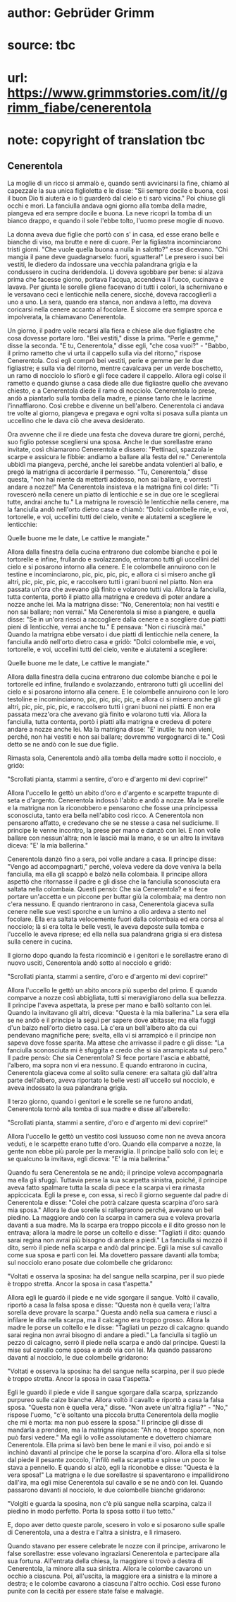 # author: Gebrüder Grimm
# source: tbc
# url: https://www.grimmstories.com/it//grimm_fiabe/cenerentola
# note: copyright of translation tbc

## Cenerentola 

La moglie di un ricco si ammalò e, quando sentì avvicinarsi la fine,
chiamò al capezzale la sua unica figlioletta e le disse: "Sii sempre
docile e buona, così il buon Dio ti aiuterà e io ti guarderò dal cielo e
ti sarò vicina." Poi chiuse gli occhi e morì. La fanciulla andava ogni
giorno alla tomba della madre, piangeva ed era sempre docile e buona. La
neve ricoprì la tomba di un bianco drappo, e quando il sole l'ebbe
tolto, l'uomo prese moglie di nuovo.

La donna aveva due figlie che portò con s' in casa, ed esse erano belle
e bianche di viso, ma brutte e nere di cuore. Per la figliastra
incominciarono tristi giorni. "Che vuole quella buona a nulla in
salotto?" esse dicevano. "Chi mangia il pane deve guadagnarselo:
fuori, sguattera!" Le presero i suoi bei vestiti, le diedero da
indossare una vecchia palandrana grigia e la condussero in cucina
deridendola. Lì doveva sgobbare per bene: si alzava prima che facesse
giorno, portava l'acqua, accendeva il fuoco, cucinava e lavava. Per
giunta le sorelle gliene facevano di tutti i colori, la schernivano e le
versavano ceci e lenticchie nella cenere, sicché‚ doveva raccoglierli a
uno a uno. La sera, quando era stanca, non andava a letto, ma doveva
coricarsi nella cenere accanto al focolare. E siccome era sempre sporca
e impolverata, la chiamavano Cenerentola.

Un giorno, il padre volle recarsi alla fiera e chiese alle due
figliastre che cosa dovesse portare loro. "Bei vestiti," disse la
prima. "Perle e gemme," disse la seconda. "E tu, Cenerentola," disse
egli, "che cosa vuoi?" - "Babbo, il primo rametto che vi urta il
cappello sulla via del ritorno," rispose Cenerentola. Così egli comprò
bei vestiti, perle e gemme per le due figliastre; e sulla via del
ritorno, mentre cavalcava per un verde boschetto, un ramo di nocciolo lo
sfiorò e gli fece cadere il cappello. Allora egli colse il rametto e
quando giunse a casa diede alle due figliastre quello che avevano
chiesto, e a Cenerentola diede il ramo di nocciolo. Cenerentola lo
prese, andò a piantarlo sulla tomba della madre, e pianse tanto che le
lacrime l'innaffiarono. Così crebbe e divenne un bell'albero.
Cenerentola ci andava tre volte al giorno, piangeva e pregava e ogni
volta si posava sulla pianta un uccellino che le dava ciò che aveva
desiderato.

Ora avvenne che il re diede una festa che doveva durare tre giorni,
perché‚ suo figlio potesse scegliersi una sposa. Anche le due
sorellastre erano invitate, così chiamarono Cenerentola e dissero:
"Pettinaci, spazzola le scarpe e assicura le fibbie: andiamo a ballare
alla festa del re." Cenerentola ubbidì ma piangeva, perché‚ anche lei
sarebbe andata volentieri al ballo, e pregò la matrigna di accordarle il
permesso. "Tu, Cenerentola," disse questa, "non hai niente da
metterti addosso, non sai ballare, e vorresti andare a nozze!" Ma
Cenerentola insisteva e la matrigna finì col dirle: "Ti rovescerò nella
cenere un piatto di lenticchie e se in due ore le sceglierai tutte,
andrai anche tu." La matrigna le rovesciò le lenticchie nella cenere,
ma la fanciulla andò nell'orto dietro casa e chiamò: "Dolci colombelle
mie, e voi, tortorelle, e voi, uccellini tutti del cielo, venite e
aiutatemi a scegliere le lenticchie:

Quelle buone me le date,
Le cattive le mangiate."

Allora dalla finestra della cucina entrarono due colombe bianche e poi
le tortorelle e infine, frullando e svolazzando, entrarono tutti gli
uccellini del cielo e si posarono intorno alla cenere. E le colombelle
annuirono con le testine e incominciarono, pic, pic, pic, pic, e allora
ci si misero anche gli altri, pic, pic, pic, pic, e raccolsero tutti i
grani buoni nel piatto. Non era passata un'ora che avevano già finito e
volarono tutti via. Allora la fanciulla, tutta contenta, portò il piatto
alla matrigna e credeva di poter andare a nozze anche lei. Ma la
matrigna disse: "No, Cenerentola; non hai vestiti e non sai ballare;
non verrai." Ma Cenerentola si mise a piangere, e quella disse: "Se in
un'ora riesci a raccogliere dalla cenere e a scegliere due piatti pieni
di lenticchie, verrai anche tu." E pensava: "Non ci riuscirà mai."
Quando la matrigna ebbe versato i due piatti di lenticchie nella cenere,
la fanciulla andò nell'orto dietro casa e gridò: "Dolci colombelle
mie, e voi, tortorelle, e voi, uccellini tutti del cielo, venite e
aiutatemi a scegliere:

Quelle buone me le date,
Le cattive le mangiate."

Allora dalla finestra della cucina entrarono due colombe bianche e poi
le tortorelle ed infine, frullando e svolazzando, entrarono tutti gli
uccellini del cielo e si posarono intorno alla cenere. E le colombelle
annuirono con le loro testoline e incominciarono, pic, pic, pic, pic, e
allora ci si misero anche gli altri, pic, pic, pic, pic, e raccolsero
tutti i grani buoni nei piatti. E non era passata mezz'ora che avevano
già finito e volarono tutti via. Allora la fanciulla, tutta contenta,
portò i piatti alla matrigna e credeva di potere andare a nozze anche
lei. Ma la matrigna disse: "E' inutile: tu non vieni, perché‚ non hai
vestiti e non sai ballare; dovremmo vergognarci di te." Così detto se
ne andò con le sue due figlie.

Rimasta sola, Cenerentola andò alla tomba della madre sotto il nocciolo,
e gridò:

"Scrollati pianta, stammi a sentire,
d'oro e d'argento mi devi coprire!"

Allora l'uccello le gettò un abito d'oro e d'argento e scarpette
trapunte di seta e d'argento. Cenerentola indossò l'abito e andò a
nozze. Ma le sorelle e la matrigna non la riconobbero e pensarono che
fosse una principessa sconosciuta, tanto era bella nell'abito così
ricco. A Cenerentola non pensarono affatto, e credevano che se ne stesse
a casa nel sudiciume. Il principe le venne incontro, la prese per mano e
danzò con lei. E non volle ballare con nessun'altra; non le lasciò mai
la mano, e se un altro la invitava diceva: "E' la mia ballerina."

Cenerentola danzò fino a sera, poi volle andare a casa. Il principe
disse: "Vengo ad accompagnarti," perché‚ voleva vedere da dove veniva
la bella fanciulla, ma ella gli scappò e balzò nella colombaia. Il
principe allora aspettò che ritornasse il padre e gli disse che la
fanciulla sconosciuta era saltata nella colombaia. Questi pensò: Che sia
Cenerentola? e si fece portare un'accetta e un piccone per buttar giù
la colombaia; ma dentro non c'era nessuno. E quando rientrarono in
casa, Cenerentola giaceva sulla cenere nelle sue vesti sporche e un
lumino a olio ardeva a stento nel focolare. Ella era saltata velocemente
fuori dalla colombaia ed era corsa al nocciolo; là si era tolta le belle
vesti, le aveva deposte sulla tomba e l'uccello le aveva riprese; ed
ella nella sua palandrana grigia si era distesa sulla cenere in cucina.

Il giorno dopo quando la festa ricominciò e i genitori e le sorellastre
erano di nuovo usciti, Cenerentola andò sotto al nocciolo e gridò:

"Scrollati pianta, stammi a sentire,
d'oro e d'argento mi devi coprire!"

Allora l'uccello le gettò un abito ancora più superbo del primo. E
quando comparve a nozze così abbigliata, tutti si meravigliarono della
sua bellezza. Il principe l'aveva aspettata, la prese per mano e ballò
soltanto con lei. Quando la invitavano gli altri, diceva: "Questa è la
mia ballerina." La sera ella se ne andò e il principe la seguì per
sapere dove abitasse; ma ella fuggì d'un balzo nell'orto dietro casa.
Là c'era un bell'albero alto da cui pendevano magnifiche pere; svelta,
ella vi si arrampicò e il principe non sapeva dove fosse sparita. Ma
attese che arrivasse il padre e gli disse: "La fanciulla sconosciuta mi
è sfuggita e credo che si sia arrampicata sul pero." Il padre pensò:
Che sia Cenerentola? Si fece portare l'ascia e abbatté‚ l'albero, ma
sopra non vi era nessuno. E quando entrarono in cucina, Cenerentola
giaceva come al solito sulla cenere: era saltata giù dall'altra parte
dell'albero, aveva riportato le belle vesti all'uccello sul nocciolo,
e aveva indossato la sua palandrana grigia.

Il terzo giorno, quando i genitori e le sorelle se ne furono andati,
Cenerentola tornò alla tomba di sua madre e disse all'alberello:

"Scrollati pianta, stammi a sentire,
d'oro e d'argento mi devi coprire!"

Allora l'uccello le gettò un vestito così lussuoso come non ne aveva
ancora veduti, e le scarpette erano tutte d'oro. Quando ella comparve a
nozze, la gente non ebbe più parole per la meraviglia. Il principe ballò
solo con lei; e se qualcuno la invitava, egli diceva: "E' la mia
ballerina."

Quando fu sera Cenerentola se ne andò; il principe voleva accompagnarla
ma ella gli sfuggì. Tuttavia perse la sua scarpetta sinistra, poiché‚ il
principe aveva fatto spalmare tutta la scala di pece e la scarpa vi era
rimasta appiccicata. Egli la prese e, con essa, si recò il giorno
seguente dal padre di Cenerentola e disse: "Colei che potrà calzare
questa scarpina d'oro sarà mia sposa." Allora le due sorelle si
rallegrarono perché‚ avevano un bel piedino. La maggiore andò con la
scarpa in camera sua e voleva provarla davanti a sua madre. Ma la scarpa
era troppo piccola e il dito grosso non le entrava; allora la madre le
porse un coltello e disse: "Tagliati il dito: quando sarai regina non
avrai più bisogno di andare a piedi." La fanciulla si mozzò il dito,
serrò il piede nella scarpa e andò dal principe. Egli la mise sul
cavallo come sua sposa e partì con lei. Ma dovettero passare davanti
alla tomba; sul nocciolo erano posate due colombelle che gridarono:

"Voltati e osserva la sposina:
ha del sangue nella scarpina,
per il suo piede è troppo stretta.
Ancor la sposa in casa t'aspetta."

Allora egli le guardò il piede e ne vide sgorgare il sangue. Voltò il
cavallo, riportò a casa la falsa sposa e disse: "Questa non è quella
vera; l'altra sorella deve provare la scarpa." Questa andò nella sua
camera e riuscì a infilare le dita nella scarpa, ma il calcagno era
troppo grosso. Allora la madre le porse un coltello e le disse:
"Tagliati un pezzo di calcagno: quando sarai regina non avrai bisogno
di andare a piedi." La fanciulla si tagliò un pezzo di calcagno, serrò
il piede nella scarpa e andò dal principe. Questi la mise sul cavallo
come sposa e andò via con lei. Ma quando passarono davanti al nocciolo,
le due colombelle gridarono:

"Voltati e osserva la sposina:
ha del sangue nella scarpina,
per il suo piede è troppo stretta.
Ancor la sposa in casa t'aspetta."

Egli le guardò il piede e vide il sangue sgorgare dalla scarpa,
sprizzando purpureo sulle calze bianche. Allora voltò il cavallo e
riportò a casa la falsa sposa. "Questa non è quella vera," disse.
"Non avete un'altra figlia?" - "No," rispose l'uomo, "c'è
soltanto una piccola brutta Cenerentola della moglie che mi è morta: ma
non può essere la sposa." Il principe gli disse di mandarla a prendere,
ma la matrigna rispose: "Ah no, è troppo sporca, non può farsi
vedere." Ma egli lo volle assolutamente e dovettero chiamare
Cenerentola. Ella prima si lavò ben bene le mani e il viso, poi andò e
si inchinò davanti al principe che le porse la scarpina d'oro. Allora
ella si tolse dal piede il pesante zoccolo, l'infilò nella scarpetta e
spinse un poco: le stava a pennello. E quando si alzò, egli la riconobbe
e disse: "Questa è la vera sposa!" La matrigna e le due sorellastre si
spaventarono e impallidirono dall'ira, ma egli mise Cenerentola sul
cavallo e se ne andò con lei. Quando passarono davanti al nocciolo, le
due colombelle bianche gridarono:

"Volgiti e guarda la sposina,
non c'è più sangue nella scarpina,
calza il piedino in modo perfetto.
Porta la sposa sotto il tuo tetto."

E, dopo aver detto queste parole, scesero in volo e si posarono sulle
spalle di Cenerentola, una a destra e l'altra a sinistra, e lì
rimasero.

Quando stavano per essere celebrate le nozze con il principe, arrivarono
le false sorellastre: esse volevano ingraziarsi Cenerentola e
partecipare alla sua fortuna. All'entrata della chiesa, la maggiore si
trovò a destra di Cenerentola, la minore alla sua sinistra. Allora le
colombe cavarono un occhio a ciascuna. Poi, all'uscita, la maggiore era
a sinistra e la minore a destra; e le colombe cavarono a ciascuna
l'altro occhio. Così esse furono punite con la cecità per essere state
false e malvagie.
